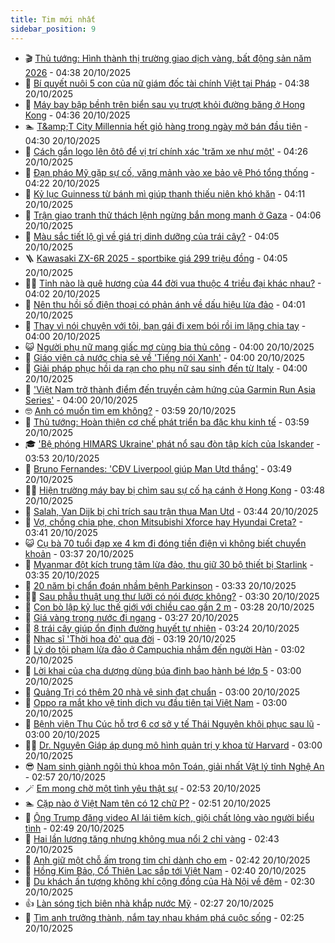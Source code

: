 ```yaml
---
title: Tim mới nhất
sidebar_position: 9
---
```


<!-- vnexpress-tin-moi-nhat:START -->
- 🎬 [Thủ tướng: Hình thành thị trường giao dịch vàng, bất động sản năm 2026](https://vnexpress.net/thu-tuong-hinh-thanh-thi-truong-giao-dich-vang-bat-dong-san-nam-2026-4953400.html) - 04:38 20/10/2025
- 🐎 [Bí quyết nuôi 5 con của nữ giám đốc tài chính Việt tại Pháp](https://vnexpress.net/bi-quyet-nuoi-5-con-cua-nu-giam-doc-tai-chinh-viet-tai-phap-4953221.html) - 04:38 20/10/2025
- 🦍 [Máy bay bập bềnh trên biển sau vụ trượt khỏi đường băng ở Hong Kong](https://vnexpress.net/may-bay-bap-benh-tren-bien-sau-vu-truot-khoi-duong-bang-o-hong-kong-4953420.html) - 04:36 20/10/2025
- 🏊 [T&amp;amp;T City Millennia hết giỏ hàng trong ngày mở bán đầu tiên](https://vnexpress.net/t-t-city-millennia-het-gio-hang-trong-ngay-mo-ban-dau-tien-4953466.html) - 04:30 20/10/2025
- 🎊 [Cách gắn logo lên ôtô để vị trí chính xác &#39;trăm xe như một&#39;](https://vnexpress.net/cach-gan-logo-len-oto-de-vi-tri-chinh-xac-tram-xe-nhu-mot-4953306.html) - 04:26 20/10/2025
- 🎃 [Đạn pháo Mỹ gặp sự cố, văng mảnh vào xe bảo vệ Phó tổng thống](https://vnexpress.net/dan-phao-my-gap-su-co-vang-manh-vao-xe-bao-ve-pho-tong-thong-4953363.html) - 04:22 20/10/2025
- 🧰 [Kỷ lục Guinness từ bánh mì giúp thanh thiếu niên khó khăn](https://vnexpress.net/ky-luc-guinness-tu-banh-mi-giup-thanh-thieu-nien-kho-khan-4952604.html) - 04:11 20/10/2025
- 🔭 [Trận giao tranh thử thách lệnh ngừng bắn mong manh ở Gaza](https://vnexpress.net/tran-giao-tranh-thu-thach-lenh-ngung-ban-mong-manh-o-gaza-4953312.html) - 04:06 20/10/2025
- 🫶 [Màu sắc tiết lộ gì về giá trị dinh dưỡng của trái cây?](https://vnexpress.net/mau-sac-tiet-lo-gi-ve-gia-tri-dinh-duong-cua-trai-cay-4950408.html) - 04:05 20/10/2025
- 🪜 [Kawasaki ZX-6R 2025 - sportbike giá 299 triệu đồng](https://vnexpress.net/kawasaki-zx-6r-2025-sportbike-gia-299-trieu-dong-4953214.html) - 04:05 20/10/2025
- 👨‍🏫 [Tỉnh nào là quê hương của 44 đời vua thuộc 4 triều đại khác nhau?](https://vnexpress.net/crossword-giai-o-chu-o-chu-tinh-nao-la-que-huong-cua-44-doi-vua-thuoc-4-trieu-dai-khac-nhau-4953009.html) - 04:02 20/10/2025
- 🎊 [Nên thu hồi số điện thoại có phản ánh về dấu hiệu lừa đảo](https://vnexpress.net/nen-thu-hoi-so-dien-thoai-co-phan-anh-ve-dau-hieu-lua-dao-4953421.html) - 04:01 20/10/2025
- 🎊 [Thay vì nói chuyện với tôi, bạn gái đi xem bói rồi im lặng chia tay](https://vnexpress.net/thay-vi-noi-chuyen-voi-toi-ban-gai-di-xem-boi-roi-im-lang-chia-tay-4952846.html) - 04:00 20/10/2025
- 😺 [Người phụ nữ mang giấc mơ cùng bia thủ công](https://vnexpress.net/nguoi-phu-nu-mang-giac-mo-cung-bia-thu-cong-4953439.html) - 04:00 20/10/2025
- 🐘 [Giáo viên cả nước chia sẻ về &#39;Tiếng nói Xanh&#39;](https://vnexpress.net/giao-vien-ca-nuoc-chia-se-ve-tieng-noi-xanh-4953427.html) - 04:00 20/10/2025
- 🌁 [Giải pháp phục hồi da rạn cho phụ nữ sau sinh đến từ Italy](https://vnexpress.net/giai-phap-phuc-hoi-da-ran-cho-phu-nu-sau-sinh-den-tu-italy-4953426.html) - 04:00 20/10/2025
- 🐲 [&#39;Việt Nam trở thành điểm đến truyền cảm hứng của Garmin Run Asia Series&#39;](https://vnexpress.net/viet-nam-tro-thanh-diem-den-truyen-cam-hung-cua-garmin-run-asia-series-4953418.html) - 04:00 20/10/2025
- 🤓 [Anh có muốn tìm em không?](https://vnexpress.net/anh-co-muon-tim-em-khong-4953334.html) - 03:59 20/10/2025
- 💪 [Thủ tướng: Hoàn thiện cơ chế phát triển ba đặc khu kinh tế](https://vnexpress.net/thu-tuong-hoan-thien-co-che-phat-trien-ba-dac-khu-kinh-te-4953383.html) - 03:59 20/10/2025
- 🎓 [&#39;Bệ phóng HIMARS Ukraine&#39; phát nổ sau đòn tập kích của Iskander](https://vnexpress.net/be-phong-himars-ukraine-phat-no-sau-don-tap-kich-cua-iskander-4953381.html) - 03:53 20/10/2025
- 🫣 [Bruno Fernandes: &#39;CĐV Liverpool giúp Man Utd thắng&#39;](https://vnexpress.net/bruno-fernandes-cdv-liverpool-giup-man-utd-thang-4953321.html) - 03:49 20/10/2025
- 🧑‍💻 [Hiện trường máy bay bị chìm sau sự cố hạ cánh ở Hong Kong](https://vnexpress.net/hien-truong-may-bay-bi-chim-sau-su-co-ha-canh-o-hong-kong-4953424.html) - 03:48 20/10/2025
- 🐲 [Salah, Van Dijk bị chỉ trích sau trận thua Man Utd](https://vnexpress.net/salah-van-dijk-bi-chi-trich-sau-tran-thua-man-utd-4953325.html) - 03:44 20/10/2025
- 🌝 [Vợ, chồng chia phe, chọn Mitsubishi Xforce hay Hyundai Creta?](https://vnexpress.net/vo-chong-chia-phe-chon-mitsubishi-xforce-hay-hyundai-creta-4953257.html) - 03:41 20/10/2025
- 😺 [Cụ bà 70 tuổi đạp xe 4 km đi đóng tiền điện vì không biết chuyển khoản](https://vnexpress.net/dong-tien-dien-tien-nuoc-tphcm-giup-nguoi-cao-tuoi-tiep-can-cong-nghe-4953344.html) - 03:37 20/10/2025
- 🐎 [Myanmar đột kích trung tâm lừa đảo, thu giữ 30 bộ thiết bị Starlink](https://vnexpress.net/myanmar-dot-kich-trung-tam-lua-dao-thu-giu-30-bo-thiet-bi-starlink-4953327.html) - 03:35 20/10/2025
- 🎡 [20 năm bị chẩn đoán nhầm bệnh Parkinson](https://vnexpress.net/20-nam-bi-chan-doan-nham-benh-parkinson-4953140.html) - 03:33 20/10/2025
- 👨‍🏫 [Sau phẫu thuật ung thư lưỡi có nói được không?](https://vnexpress.net/sau-phau-thuat-ung-thu-luoi-co-noi-duoc-khong-4953353.html) - 03:30 20/10/2025
- 🦆 [Con bò lập kỷ lục thế giới với chiều cao gần 2 m](https://vnexpress.net/con-bo-lap-ky-luc-the-gioi-voi-chieu-cao-gan-2-m-4953380.html) - 03:28 20/10/2025
- 🚦 [Giá vàng trong nước đi ngang](https://vnexpress.net/gia-vang-trong-nuoc-di-ngang-4953371.html) - 03:27 20/10/2025
- 💫 [8 trái cây giúp ổn định đường huyết tự nhiên](https://vnexpress.net/8-trai-cay-giup-on-dinh-duong-huyet-tu-nhien-4953316.html) - 03:24 20/10/2025
- 🎉 [Nhạc sĩ &#39;Thời hoa đỏ&#39; qua đời](https://vnexpress.net/nhac-si-thoi-hoa-do-qua-doi-4953369.html) - 03:19 20/10/2025
- 🌋 [Lý do tội phạm lừa đảo ở Campuchia nhắm đến người Hàn](https://vnexpress.net/ly-do-toi-pham-lua-dao-o-campuchia-nham-den-nguoi-han-4952440.html) - 03:02 20/10/2025
- 🤖 [Lời khai của cha dượng dùng búa đinh bạo hành bé lớp 5](https://vnexpress.net/loi-khai-cua-cha-duong-dung-bua-dinh-bao-hanh-be-lop-5-4953375.html) - 03:00 20/10/2025
- 🦏 [Quảng Trị có thêm 20 nhà vệ sinh đạt chuẩn](https://vnexpress.net/quang-tri-co-them-20-nha-ve-sinh-dat-chuan-4953330.html) - 03:00 20/10/2025
- 🦩 [Oppo ra mắt kho vệ tinh dịch vụ đầu tiên tại Việt Nam](https://vnexpress.net/oppo-ra-mat-kho-ve-tinh-dich-vu-dau-tien-tai-viet-nam-4953236.html) - 03:00 20/10/2025
- 👺 [Bệnh viện Thu Cúc hỗ trợ 6 cơ sở y tế Thái Nguyên khôi phục sau lũ](https://vnexpress.net/benh-vien-thu-cuc-ho-tro-6-co-so-y-te-thai-nguyen-khoi-phuc-sau-lu-4952772.html) - 03:00 20/10/2025
- 🧑‍🏫 [Dr. Nguyên Giáp áp dụng mô hình quản trị y khoa từ Harvard](https://vnexpress.net/dr-nguyen-giap-ap-dung-mo-hinh-quan-tri-y-khoa-tu-harvard-4950573.html) - 03:00 20/10/2025
- 😎 [Nam sinh giành ngôi thủ khoa môn Toán, giải nhất Vật lý tỉnh Nghệ An](https://vnexpress.net/nam-sinh-gianh-ngoi-thu-khoa-mon-toan-giai-nhat-vat-ly-tinh-nghe-an-4953264.html) - 02:57 20/10/2025
- 🪄 [Em mong chờ một tình yêu thật sự](https://vnexpress.net/em-mong-cho-mot-tinh-yeu-that-su-4953337.html) - 02:53 20/10/2025
- 🏊 [Cặp nào ở Việt Nam tên có 12 chữ P?](https://vnexpress.net/cau-do-tieng-viet-do-chu-day-la-chu-gi-cap-nao-o-viet-nam-ten-co-12-chu-p-4953386.html) - 02:51 20/10/2025
- 💃 [Ông Trump đăng video AI lái tiêm kích, giội chất lỏng vào người biểu tình](https://vnexpress.net/ong-trump-dang-video-ai-lai-tiem-kich-gioi-chat-long-vao-nguoi-bieu-tinh-4953305.html) - 02:49 20/10/2025
- 🦆 [Hai lần lương tăng nhưng không mua nổi 2 chỉ vàng](https://vnexpress.net/gia-vang-mieng-sjc-hom-nay-gia-vang-hom-nay-vang-hom-nay-tang-hay-giam-tien-luong-khong-mua-noi-hai-chi-vang-4953361.html) - 02:43 20/10/2025
- 🎊 [Anh giữ một chỗ ấm trong tim chỉ dành cho em](https://vnexpress.net/anh-giu-mot-cho-am-trong-tim-chi-danh-cho-em-4953340.html) - 02:42 20/10/2025
- 👺 [Hồng Kim Bảo, Cổ Thiên Lạc sắp tới Việt Nam](https://vnexpress.net/hong-kim-bao-co-thien-lac-sap-toi-viet-nam-4953311.html) - 02:40 20/10/2025
- 🎡 [Du khách ấn tượng không khí cộng đồng của Hà Nội về đêm](https://vnexpress.net/du-khach-an-tuong-khong-khi-cong-dong-cua-ha-noi-ve-dem-4951904.html) - 02:30 20/10/2025
- 👍 [Làn sóng tịch biên nhà khắp nước Mỹ](https://vnexpress.net/lan-song-tich-bien-nha-khap-nuoc-my-4953324.html) - 02:27 20/10/2025
- 🐎 [Tìm anh trưởng thành, nắm tay nhau khám phá cuộc sống](https://vnexpress.net/tim-anh-truong-thanh-nam-tay-nhau-kham-pha-cuoc-song-4953341.html) - 02:25 20/10/2025<!-- vnexpress-tin-moi-nhat:END -->

